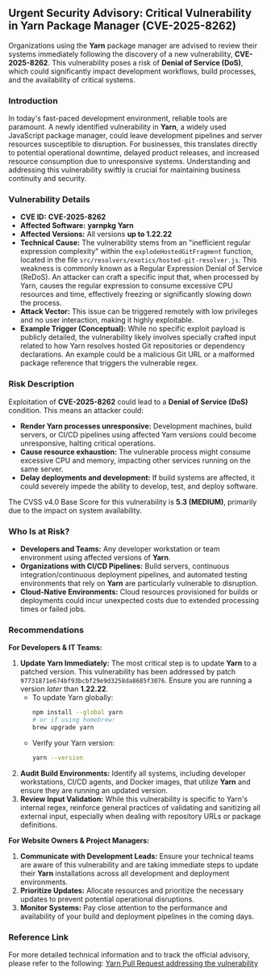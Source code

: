 ## Urgent Security Advisory: Critical Vulnerability in Yarn Package Manager (CVE-2025-8262)

Organizations using the **Yarn** package manager are advised to review their systems immediately following the discovery of a new vulnerability, **CVE-2025-8262**. This vulnerability poses a risk of **Denial of Service (DoS)**, which could significantly impact development workflows, build processes, and the availability of critical systems.

### Introduction

In today's fast-paced development environment, reliable tools are paramount. A newly identified vulnerability in **Yarn**, a widely used JavaScript package manager, could leave development pipelines and server resources susceptible to disruption. For businesses, this translates directly to potential operational downtime, delayed product releases, and increased resource consumption due to unresponsive systems. Understanding and addressing this vulnerability swiftly is crucial for maintaining business continuity and security.

### Vulnerability Details

*   **CVE ID:** **CVE-2025-8262**
*   **Affected Software:** **yarnpkg Yarn**
*   **Affected Versions:** All versions **up to 1.22.22**
*   **Technical Cause:** The vulnerability stems from an "inefficient regular expression complexity" within the `explodeHostedGitFragment` function, located in the file `src/resolvers/exotics/hosted-git-resolver.js`. This weakness is commonly known as a Regular Expression Denial of Service (ReDoS). An attacker can craft a specific input that, when processed by Yarn, causes the regular expression to consume excessive CPU resources and time, effectively freezing or significantly slowing down the process.
*   **Attack Vector:** This issue can be triggered remotely with low privileges and no user interaction, making it highly exploitable.
*   **Example Trigger (Conceptual):** While no specific exploit payload is publicly detailed, the vulnerability likely involves specially crafted input related to how Yarn resolves hosted Git repositories or dependency declarations. An example could be a malicious Git URL or a malformed package reference that triggers the vulnerable regex.

### Risk Description

Exploitation of **CVE-2025-8262** could lead to a **Denial of Service (DoS)** condition. This means an attacker could:

*   **Render Yarn processes unresponsive:** Development machines, build servers, or CI/CD pipelines using affected Yarn versions could become unresponsive, halting critical operations.
*   **Cause resource exhaustion:** The vulnerable process might consume excessive CPU and memory, impacting other services running on the same server.
*   **Delay deployments and development:** If build systems are affected, it could severely impede the ability to develop, test, and deploy software.

The CVSS v4.0 Base Score for this vulnerability is **5.3 (MEDIUM)**, primarily due to the impact on system availability.

### Who Is at Risk?

*   **Developers and Teams:** Any developer workstation or team environment using affected versions of **Yarn**.
*   **Organizations with CI/CD Pipelines:** Build servers, continuous integration/continuous deployment pipelines, and automated testing environments that rely on **Yarn** are particularly vulnerable to disruption.
*   **Cloud-Native Environments:** Cloud resources provisioned for builds or deployments could incur unexpected costs due to extended processing times or failed jobs.

### Recommendations

**For Developers & IT Teams:**

1.  **Update Yarn Immediately:** The most critical step is to update **Yarn** to a patched version. This vulnerability has been addressed by patch `97731871e674bf93bcbf29e9d3258da8685f3076`. Ensure you are running a version *later* than **1.22.22**.
    *   To update Yarn globally:
        ```bash
        npm install --global yarn
        # or if using homebrew:
        brew upgrade yarn
        ```
    *   Verify your Yarn version:
        ```bash
        yarn --version
        ```
2.  **Audit Build Environments:** Identify all systems, including developer workstations, CI/CD agents, and Docker images, that utilize **Yarn** and ensure they are running an updated version.
3.  **Review Input Validation:** While this vulnerability is specific to Yarn's internal regex, reinforce general practices of validating and sanitizing all external input, especially when dealing with repository URLs or package definitions.

**For Website Owners & Project Managers:**

1.  **Communicate with Development Leads:** Ensure your technical teams are aware of this vulnerability and are taking immediate steps to update their **Yarn** installations across all development and deployment environments.
2.  **Prioritize Updates:** Allocate resources and prioritize the necessary updates to prevent potential operational disruptions.
3.  **Monitor Systems:** Pay close attention to the performance and availability of your build and deployment pipelines in the coming days.

### Reference Link

For more detailed technical information and to track the official advisory, please refer to the following:
[Yarn Pull Request addressing the vulnerability](https://github.com/yarnpkg/yarn/pull/9199)